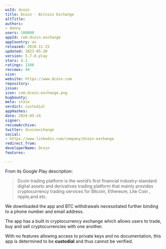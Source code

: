 ```yaml
---
wsId: dcoin
title: Dcoin - Bitcoin Exchange
altTitle: 
authors:
- danny
users: 100000
appId: com.dcoin.exchange
appCountry: us
released: 2018-11-25
updated: 2023-05-30
version: 5.7.8-play
stars: 4.1
ratings: 1346
reviews: 44
size: 
website: https://www.dcoin.com
repository: 
issue: 
icon: com.dcoin.exchange.png
bugbounty: 
meta: stale
verdict: custodial
appHashes: 
date: 2024-05-24
signer: 
reviewArchive: 
twitter: dcoinexchange
social:
- https://www.linkedin.com/company/dcoin-exchange
redirect_from: 
developerName: Dcoin
features: 

---
```


From its Google Play description:

> Dcoin trading platform is the world’s first financial industry-standard digital assets and derivatives trading platform that mainly provides cryptocurrency trading services for Bitcoin, Ethereum, Lite Coin , ripple,and etc.

We downloaded the app and BTC withdrawals necessitated further binding to a phone number and email address.

The app has a built in cryptocurrency exchange which allows users to trade, buy and sell cryptocurrencies with one another. 

With no features allowing access to private keys and no documentation, this app is determined to be **custodial** and thus cannot be verified.

